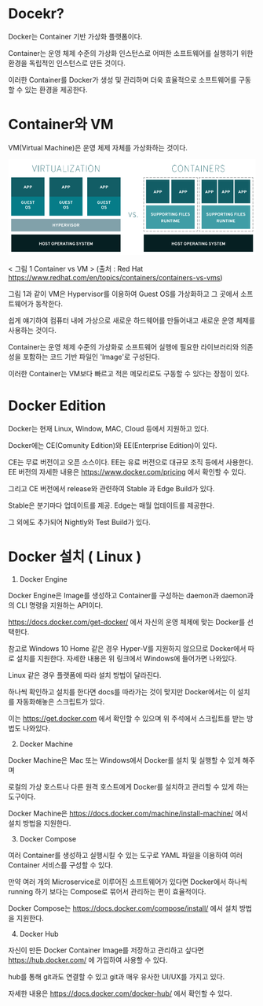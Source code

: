 # Docekr?

Docker는 Container 기반 가상화 플랫폼이다.

Container는 운영 체제 수준의 가상화 인스턴스로 어떠한 소프트웨어를 실행하기 위한 환경을 독립적인 인스턴스로 만든 것이다.

이러한 Container를 Docker가 생성 및 관리하며 더욱 효율적으로 소프트웨어를 구동할 수 있는 환경을 제공한다.

# Container와 VM

VM(Virtual Machine)은 운영 체제 자체를 가상화하는 것이다.

![Image1](https://github.com/kjo26619/Docker/blob/main/Chapter1/Image/virtualization-vs-containers_transparent.png)

< 그림 1 Container vs VM > (출처 : Red Hat https://www.redhat.com/en/topics/containers/containers-vs-vms)

그림 1과 같이 VM은 Hypervisor를 이용하여 Guest OS를 가상화하고 그 곳에서 소프트웨어가 동작한다.

쉽게 얘기하여 컴퓨터 내에 가상으로 새로운 하드웨어를 만들어내고 새로운 운영 체제를 사용하는 것이다.

Container는 운영 체제 수준의 가상화로 소프트웨어 실행에 필요한 라이브러리와 의존성을 포함하는 코드 기반 파일인 'Image'로 구성된다.

이러한 Container는 VM보다 빠르고 적은 메모리로도 구동할 수 있다는 장점이 있다.

# Docker Edition

Docker는 현재 Linux, Window, MAC, Cloud 등에서 지원하고 있다.

Docker에는 CE(Comunity Edition)와 EE(Enterprise Edition)이 있다. 

CE는 무료 버전이고 오픈 소스이다. EE는 유료 버전으로 대규모 조직 등에서 사용한다. EE 버전의 자세한 내용은 https://www.docker.com/pricing 에서 확인할 수 있다.

그리고 CE 버전에서 release와 관련하여 Stable 과 Edge Build가 있다.

Stable은 분기마다 업데이트를 제공. Edge는 매월 업데이트를 제공한다.

그 외에도 추가되어 Nightly와 Test Build가 있다.

# Docker 설치 ( Linux )

1. Docker Engine

Docker Engine은 Image를 생성하고 Container를 구성하는 daemon과 daemon과의 CLI 명령을 지원하는 API이다.

https://docs.docker.com/get-docker/ 에서 자신의 운영 체제에 맞는 Docker를 선택한다.

참고로 Windows 10 Home 같은 경우 Hyper-V를 지원하지 않으므로 Docker에서 따로 설치를 지원한다. 자세한 내용은 위 링크에서 Windows에 들어가면 나와있다.

Linux 같은 경우 플랫폼에 따라 설치 방법이 달라진다.

하나씩 확인하고 설치를 한다면 docs를 따라가는 것이 맞지만 Docker에서는 이 설치를 자동화해놓은 스크립트가 있다.

이는 https://get.docker.com 에서 확인할 수 있으며 위 주석에서 스크립트를 받는 방법도 나와있다.

2. Docker Machine

Docker Machine은 Mac 또는 Windows에서 Docker를 설치 및 실행할 수 있게 해주며 

로컬의 가상 호스트나 다른 원격 호스트에게 Docker를 설치하고 관리할 수 있게 하는 도구이다.

Docker Machine은 https://docs.docker.com/machine/install-machine/ 에서 설치 방법을 지원한다.

3. Docker Compose

여러 Container를 생성하고 실행시킬 수 있는 도구로 YAML 파일을 이용하여 여러 Container 서비스를 구성할 수 있다.

만약 여러 개의 Microservice로 이루어진 소프트웨어가 있다면 Docker에서 하나씩 running 하기 보다는 Compose로 묶어서 관리하는 편이 효율적이다.

Docker Compose는 https://docs.docker.com/compose/install/ 에서 설치 방법을 지원한다.

4. Docker Hub

자신이 만든 Docker Container Image를 저장하고 관리하고 싶다면 https://hub.docker.com/ 에 가입하여 사용할 수 있다.

hub를 통해 git과도 연결할 수 있고 git과 매우 유사한 UI/UX를 가지고 있다.

자세한 내용은 https://docs.docker.com/docker-hub/ 에서 확인할 수 있다.
